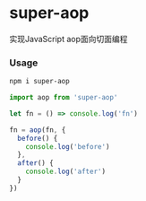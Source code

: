 # super-aop

实现JavaScript aop面向切面编程

### Usage

```bash
npm i super-aop
```

```js
import aop from 'super-aop'

let fn = () => console.log('fn')

fn = aop(fn, {
  before() {
    console.log('before')
  },
  after() {
    console.log('after')
  }
})
```

